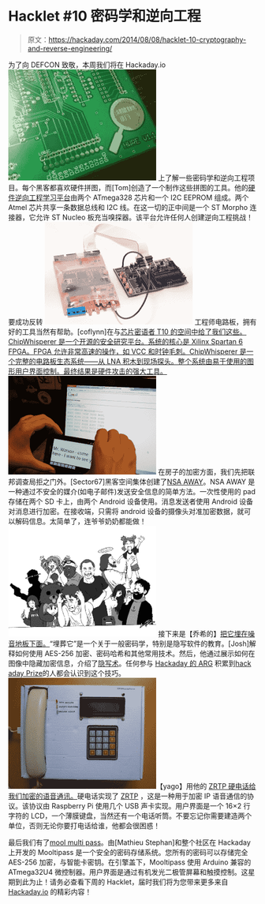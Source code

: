 # Hacklet #10 密码学和逆向工程

> 原文：<https://hackaday.com/2014/08/08/hacklet-10-cryptography-and-reverse-engineering/>

为了向 DEFCON 致敬，本周我们将在 Hackaday.io [![hardware reverse engineering](img/7721a94d7a173a3b77c75866d8ef6ffc.png)](http://hackaday.io/project/1543-Hardware-Reverse-Engineering-Learning-Platform) 上了解一些密码学和逆向工程项目。每个黑客都喜欢硬件拼图，而[Tom]创造了一个制作这些拼图的工具。他的[硬件逆向工程学习平台](http://hackaday.io/project/1543-Hardware-Reverse-Engineering-Learning-Platform)由两个 ATmega328 芯片和一个 I2C EEPROM 组成。两个 Atmel 芯片共享一条数据总线和 I2C 线。在这一切的正中间是一个 ST Morpho 连接器，它允许 ST Nucleo 板充当嗅探器。该平台允许任何人创建逆向工程挑战！要成功反转 [![chip whisper](img/1d8a3ceed464835a6b4cb0df2327329f.png)](https://hackaday.io/project/956) 工程师电路板，拥有好的工具当然有帮助。[coflynn]在与[芯片密语者 T10 的空间中给了我们这些。ChipWhisperer 是一个开源的安全研究平台。系统的核心是 Xilinx Spartan 6 FPGA。FPGA 允许非常高速的操作，如 VCC 和时钟毛刺。ChipWhisperer 是一个完整的电路板生态系统——从 LNA 积木到现场探头。整个系统由易于使用的图形用户界面控制。最终结果是硬件攻击的强大工具。](http://hackaday.io/project/956) [![nsa-away](img/3c7f217834aaf521ddbdc729494bb2b8.png)](http://hackaday.io/project/1569-NSA-Away) 在房子的加密方面，我们先把联邦调查局拒之门外。[Sector67]黑客空间集体创建了[NSA AWAY](http://hackaday.io/project/1569-NSA-Away)。NSA AWAY 是一种通过不安全的媒介(如电子邮件)发送安全信息的简单方法。一次性使用的 pad 存储在两个 SD 卡上，由两个 Android 设备使用。消息发送者使用 Android 设备对消息进行加密。在接收端，只需将 android 设备的摄像头对准加密数据，就可以解码信息。太简单了，连爷爷奶奶都能做！ [![buryit](img/e867bd1e895d3a7b36e56d9be3f6e386.png)](http://hackaday.io/project/2006-Bury-it-under-the-noise-floor) 接下来是【乔希的】[把它埋在噪音地板下面。](http://hackaday.io/project/2006-Bury-it-under-the-noise-floor)“埋葬它”是一个关于一般密码学，特别是隐写软件的教育。[Josh]解释如何使用 AES-256 加密、密码哈希和其他常用技术。然后，他通过展示如何在图像中隐藏加密信息，介绍了[隐写术](http://en.wikipedia.org/wiki/Steganography)。任何参与 [Hackaday 的 ARG](http://hackaday.io/hacker/3935-major-tom) 积累到[hack aday Prize](http://hackaday.io/prize)的人都会认识到这个技巧。[![zrtphardphone](img/50ab1cde7d1d09c4516d95e1016bce7f.png)](http://hackaday.io/project/1400-ZRTP-Hardphone)【yago】用他的 [ZRTP 硬电话给我们加密的语音通讯。](http://hackaday.io/project/1400-ZRTP-Hardphone)硬电话实现了 [ZRTP](https://en.wikipedia.org/wiki/ZRTP) ，这是一种用于加密 IP 语音通信的协议。该协议由 Raspberry Pi 使用几个 USB 声卡实现。用户界面是一个 16×2 行字符的 LCD，一个薄膜键盘，当然还有一个电话听筒。不要忘记你需要建造两个单位，否则无论你要打电话给谁，他都会很困惑！[](http://hackaday.io/project/86-Mooltipass)

最后我们有了[mool multi pass](http://hackaday.io/project/86-Mooltipass)。由[Mathieu Stephan]和整个社区在 Hackaday 上开发的 Mooltipass 是一个安全的密码存储系统。您所有的密码可以存储完全 AES-256 加密，与智能卡密钥。在引擎盖下，Mooltipass 使用 Arduino 兼容的 ATmega32U4 微控制器。用户界面是通过有机发光二极管屏幕和触摸控制。这星期到此为止！请务必查看下周的 Hacklet，届时我们将为您带来更多来自 [Hackaday.io](Hackaday.io) 的精彩内容！